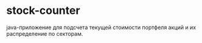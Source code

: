 # stock-counter
java-приложение для подсчета текущей стоимости портфеля акций и их распределение по секторам.
